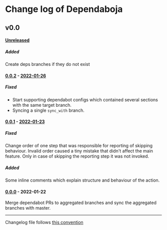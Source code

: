 # Change log of Dependaboja

<!---
#### [Unreleased][unreleased]
##### Added
##### Changed
##### Deprecated
##### Removed
##### Fixed
##### Security
##### Broken
--->




## v0.0
#### [Unreleased][unreleased]
##### Added
Create deps branches if they do not exist

#### [0.0.2] - [2022-01-26][c-0.0.2]
##### Fixed
* Start supporting dependabot configs which contained several sections with the same target branch.
* Syncing a single `sync_with` branch.

#### [0.0.1] - [2022-01-23][c-0.0.1]
##### Fixed
Change order of one step that was responsible for reporting of skipping behaviour.
Invalid order caused a tiny mistake that didn't affect the main feature.
Only in case of skipping the reporting step it was not invoked.

##### Added
Some inline comments which explain structure and behaviour of the action.


#### [0.0.0] - 2022-01-22
Merge dependabot PRs to aggregated branches and sync the aggregated branches with master.




------------
Changelog file follows [this convention](https://keepachangelog.com/)

[unreleased]: https://github.com/evoja/dependaboja/compare/v.0/0.2...master

[c-0.0.2]: https://github.com/evoja/dependaboja/compare/v.0/0.1...v.0/0.2
[0.0.2]: https://github.com/evoja/dependaboja/tree/v.0/0.2

[c-0.0.1]: https://github.com/evoja/dependaboja/compare/v.0/0.0...v.0/0.1
[0.0.1]: https://github.com/evoja/dependaboja/tree/v.0/0.1

[0.0.0]: https://github.com/evoja/dependaboja/tree/v.0/0.0
